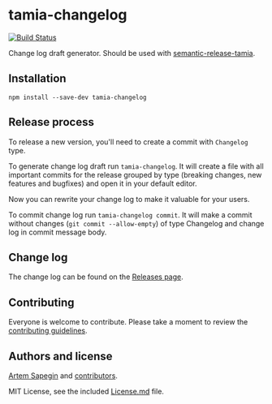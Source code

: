 # tamia-changelog

[![Build Status](https://travis-ci.org/sapegin/tamia-changelog.svg)](https://travis-ci.org/sapegin/tamia-changelog)

Change log draft generator. Should be used with [semantic-release-tamia](https://github.com/tamiadev/semantic-release-tamia).

## Installation

```
npm install --save-dev tamia-changelog
```

## Release process

To release a new version, you'll need to create a commit with `Changelog` type.

To generate change log draft run `tamia-changelog`. It will create a file with all important commits for the release grouped by type (breaking changes, new features and bugfixes) and open it in your default editor.

Now you can rewrite your change log to make it valuable for your users.

To commit change log run `tamia-changelog commit`. It will make a commit without changes (`git commit --allow-empty`) of type Changelog and change log in commit message body.

## Change log

The change log can be found on the [Releases page](https://github.com/sapegin/tamia-changelog/releases).

## Contributing

Everyone is welcome to contribute. Please take a moment to review the [contributing guidelines](Contributing.md).

## Authors and license

[Artem Sapegin](http://sapegin.me) and [contributors](https://github.com/sapegin/tamia-changelog/graphs/contributors).

MIT License, see the included [License.md](License.md) file.
